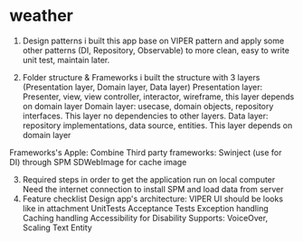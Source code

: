 # weather
1. Design patterns
i built this app base on VIPER pattern and apply some other patterns (DI, Repository, Observable) to more clean, easy to write unit test, maintain later.

2. Folder structure & Frameworks
i built the structure with 3 layers (Presentation layer, Domain layer, Data layer)
Presentation layer: Presenter, view, view controller, interactor, wireframe, this layer depends on domain layer
Domain layer: usecase, domain objects, repository interfaces. This layer no dependencies to other layers.
Data layer: repository implementations, data source, entities. This layer depends on domain layer

Frameworks's Apple: Combine
Third party frameworks: 
        Swinject (use for DI) through SPM
        SDWebImage for cache image

3. Required steps in order to get the application run on local computer
Need the internet connection to install SPM and load data from server
4. Feature checklist
Design app's architecture: VIPER
UI should be looks like in attachment
UnitTests
Acceptance Tests
Exception handling
Caching handling
Accessibility for Disability Supports: VoiceOver, Scaling Text
Entity
